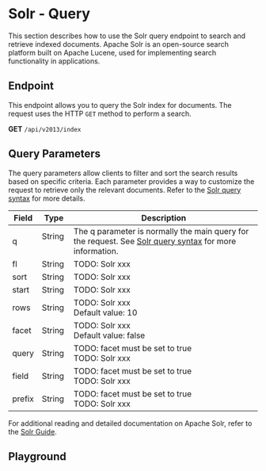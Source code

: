 <script setup>
import SwaggerUI from "../../../swagger/view/SwaggerUI.vue"
import swaggerJson from "../../../swagger/json/ircc.published.solr.json";
</script>

# Solr - Query

This section describes how to use the Solr query endpoint to search and retrieve indexed documents. Apache Solr is an open-source search platform built on Apache Lucene, used for implementing search functionality in applications.

## Endpoint
This endpoint allows you to query the Solr index for documents. The request uses the HTTP `GET` method to perform a search.

**GET** `/api/v2013/index`



<!--@include: ../../../components/common/header-content-realm.md-->

## Query Parameters

The query parameters allow clients to filter and sort the search results based on specific criteria. Each parameter provides a way to customize the request to retrieve only the relevant documents. Refer to the [Solr query syntax](https://solr.apache.org/guide/8_11/query-syntax-and-parsing.html) for more details.

| Field      | Type   |   Description    |
| ---------- | ------ | ---------------- |
| q          | String &nbsp; | The q parameter is normally the main query for the request. See [Solr query syntax](https://solr.apache.org/guide/8_11/query-syntax-and-parsing.html) for more information. |
| fl         | String | TODO: Solr xxx                                        |
| sort       | String | TODO: Solr xxx                                        |
| start      | String | TODO: Solr xxx                                        |
| rows       | String | TODO: Solr xxx<br>Default value: 10                   |
| facet      | String | TODO: Solr xxx<br>Default value: false                |
| query      | String | TODO: facet must be set to true<br>TODO: Solr xxx     |
| field      | String | TODO: facet must be set to true<br>TODO: Solr xxx     |
| prefix     | String | TODO: facet must be set to true<br>TODO: Solr xxx     |

For additional reading and detailed documentation on Apache Solr, refer to the [Solr Guide](https://solr.apache.org/guide/solr/latest/index.html).


## Playground

<SwaggerUI :swaggerJson="swaggerJson" :protected="true" />